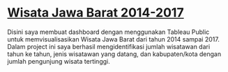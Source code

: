 # <a href="https://public.tableau.com/views/WisataJawaBarat2014-2017/WisataJawaBarat2014-2017?:language=en-GB&:display_count=n&:origin=viz_share_link">Wisata Jawa Barat 2014-2017</a>
Disini saya membuat dashboard dengan menggunakan Tableau Public untuk memvisualisasikan Wisata Jawa Barat dari tahun 2014 sampai 2017. Dalam project ini saya berhasil mengidentifikasi jumlah wisatawan dari tahun ke tahun, jenis wisatawan yang datang, dan kabupaten/kota dengan jumlah pengunjung wisata tertinggi.
